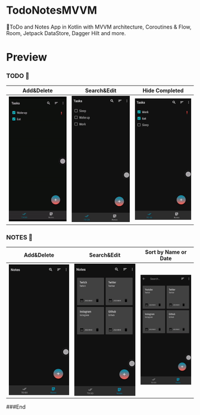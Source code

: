 # TodoNotesMVVM
📝ToDo and Notes App in Kotlin with  MVVM architecture, Coroutines &amp; Flow, Room, Jetpack DataStore, Dagger Hilt and more.




# Preview


### TODO 📝
 Add&Delete  | Search&Edit  | Hide Completed
------------- | ------------- | -------------
![](https://github.com/betulnecanli/TodoNotesMVVM/blob/master/ScreenGifs/addtodo.gif?raw=true)  | ![](https://github.com/betulnecanli/TodoNotesMVVM/blob/master/ScreenGifs/searchedittodo.gif?raw=true)  | ![](https://github.com/betulnecanli/TodoNotesMVVM/blob/master/ScreenGifs/hidecompleted.gif?raw=true)


### NOTES 📒
 Add&Delete  | Search&Edit  | Sort by Name or Date
------------- | ------------- | -------------
![](https://github.com/betulnecanli/TodoNotesMVVM/blob/master/ScreenGifs/addnote.gif?raw=true)  | ![](https://github.com/betulnecanli/TodoNotesMVVM/blob/master/ScreenGifs/searcheditnotes.gif?raw=true)  | ![](https://github.com/betulnecanli/TodoNotesMVVM/blob/master/ScreenGifs/sortnotes.gif?raw=true)











###End
